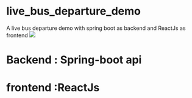 # live_bus_departure_demo
A live bus departure demo with spring boot as backend and ReactJs as frontend
![](bus-departure-react-client/demo1.gif)
# Backend : Spring-boot api 
# frontend :ReactJs
